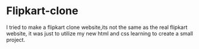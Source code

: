 # Flipkart-clone
I tried to make a flipkart clone website,its not the same as the real flipkart website, it was just to utilize my new html and css learning to create a small project.

